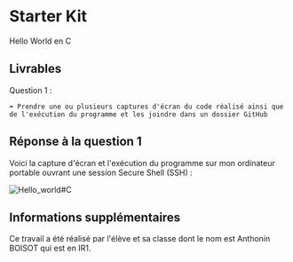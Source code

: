 # Starter Kit

Hello World en C

## Livrables

Question 1 :

```
➡️ Prendre une ou plusieurs captures d'écran du code réalisé ainsi que de l'exécution du programme et les joindre dans un dossier GitHub
```

## Réponse à la question 1

Voici la capture d'écran et l'exécution du programme sur mon ordinateur portable ouvrant une session Secure Shell (SSH) :

![Hello_world#C](https://i.imgur.com/Ns5Ke1O.png)

## Informations supplémentaires

Ce travail a été réalisé par l'élève et sa classe dont le nom est Anthonin BOISOT qui est en IR1.

